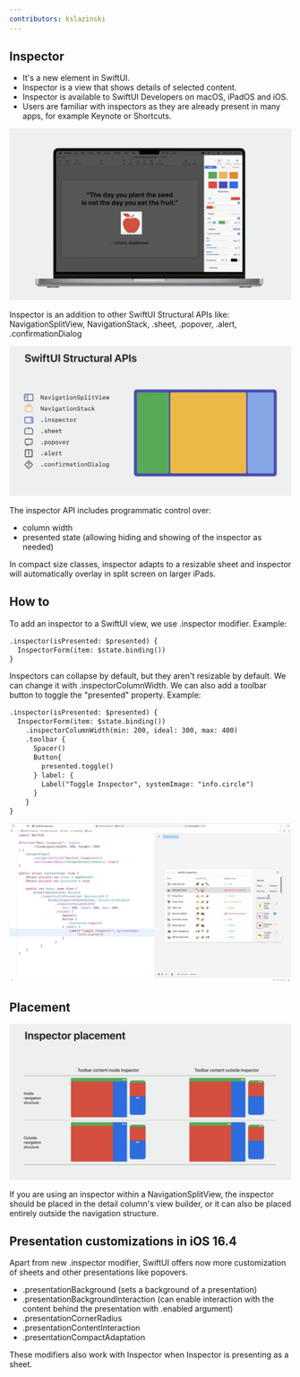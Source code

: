 ```yaml
---
contributors: kslazinski
---
```


## Inspector

- It's a new element in SwiftUI.
- Inspector is a view that shows details of selected content.
- Inspector is available to SwiftUI Developers on macOS, iPadOS and iOS.
- Users are familiar with inspectors as they are already present in many apps, for example Keynote or Shortcuts.

![Keynote app example][keynote]

[keynote]: ../../../images/notes/wwdc23/10161/keynote.jpg

Inspector is an addition to other SwiftUI Structural APIs like: NavigationSplitView, NavigationStack, .sheet, .popover, .alert, .confirmationDialog

![SwiftUI Structural APIs][structuralAPIs]

[structuralAPIs]: ../../../images/notes/wwdc23/10161/structuralAPIs.jpg

The inspector API includes programmatic control over:
- column width
- presented state (allowing hiding and showing of the inspector as needed)

In compact size classes, inspector adapts to a resizable sheet and inspector will automatically overlay in split screen on larger iPads.

## How to

To add an inspector to a SwiftUI view, we use .inspector modifier.
Example:
```
.inspector(isPresented: $presented) {
  InspectorForm(item: $state.binding())
}
```

Inspectors can collapse by default, but they aren't resizable by default. We can change it with .inspectorColumnWidth. We can also add a toolbar button to toggle the "presented" property.
Example:
```
.inspector(isPresented: $presented) {
  InspectorForm(item: $state.binding())
    .inspectorColumnWidth(min: 200, ideal: 300, max: 400)
    .toolbar {
      Spacer()
      Button{
        presented.toggle()
      } label: {
        Label("Toggle Inspector", systemImage: "info.circle")
      }
    }
}
```

![Toggle Button][toggleButton]

[toggleButton]: ../../../images/notes/wwdc23/10161/toggleButton.jpg

## Placement

![Inspector placement][placement]

[placement]: ../../../images/notes/wwdc23/10161/placement.jpg

If you are using an inspector within a NavigationSplitView, the inspector should be placed in the detail column's view builder, or it can also be placed entirely outside the navigation structure.

## Presentation customizations in iOS 16.4

Apart from new .inspector modifier, SwiftUI offers now more customization of sheets and other presentations like popovers.

- .presentationBackground (sets a background of a presentation)
- .presentationBackgroundInteraction (can enable interaction with the content behind the presentation with .enabled argument)
- .presentationCornerRadius
- .presentationContentInteraction
- .presentationCompactAdaptation

These modifiers also work with Inspector when Inspector is presenting as a sheet.
